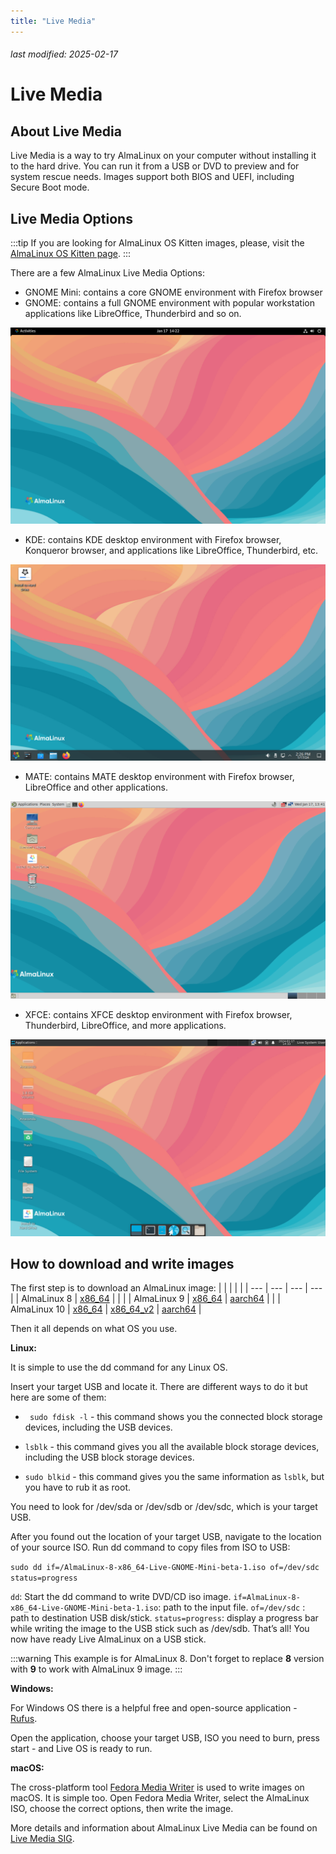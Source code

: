 ```yaml
---
title: "Live Media"
---
```


###### last modified: 2025-02-17

# Live Media

## About Live Media

Live Media is a way to try AlmaLinux on your computer without installing it to the hard drive. You can run it from a USB or DVD to preview and for system rescue needs. Images support both BIOS and UEFI, including Secure Boot mode.

## Live Media Options

:::tip
If you are looking for AlmaLinux OS Kitten images, please, visit the [AlmaLinux OS Kitten page](/development/almalinux-os-kitten-10).
:::

There are a few AlmaLinux Live Media Options:

- GNOME Mini: contains a core GNOME environment with Firefox browser
- GNOME: contains a full GNOME environment with popular workstation applications like LibreOffice, Thunderbird and so on.

![image](/images/live-media-9-gnome.png)

- KDE: contains KDE desktop environment with Firefox browser, Konqueror browser, and applications like LibreOffice, Thunderbird, etc.

![image](/images/live-media-9-kde.png)

- MATE: contains MATE desktop environment with Firefox browser, LibreOffice and other applications.

![image](/images/live-media-9-mate.png)

- XFCE: contains XFCE desktop environment with Firefox browser, Thunderbird, LibreOffice, and more applications.

![image](/images/live-media-9-xfce.png)

## How to download and write images

The first step is to download an AlmaLinux image:
| | | | |
| --- | --- | --- | --- |
| AlmaLinux 8 | [x86_64](https://repo.almalinux.org/almalinux/8/live/x86_64/) | | |
| AlmaLinux 9 | [x86_64](https://repo.almalinux.org/almalinux/9/live/x86_64/) | [aarch64](https://repo.almalinux.org/almalinux/9/live/aarch64/) | |
| AlmaLinux 10 | [x86_64](https://repo.almalinux.org/almalinux/10/live/x86_64/) | [x86_64_v2](https://repo.almalinux.org/almalinux/10/live/x86_64_v2/) | [aarch64](https://repo.almalinux.org/almalinux/10/live/aarch64/) |

Then it all depends on what OS you use.

**Linux:**

It is simple to use the dd command for any Linux OS.

Insert your target USB and locate it. There are different ways to do it but here are some of them:

- ` sudo fdisk -l` - this command shows you the connected block storage devices, including the USB devices.

- `lsblk` - this command gives you all the available block storage devices, including the USB block storage devices.

- `sudo blkid` - this command gives you the same information as `lsblk`, but you have to rub it as root.

You need to look for /dev/sda or /dev/sdb or /dev/sdc, which is your target USB.

After you found out the location of your target USB, navigate to the location of your source ISO. Run dd command to copy files from ISO to USB:

`sudo dd if=/AlmaLinux-8-x86_64-Live-GNOME-Mini-beta-1.iso of=/dev/sdc status=progress`

`dd`: Start the dd command to write DVD/CD iso image.
`if=AlmaLinux-8-x86_64-Live-GNOME-Mini-beta-1.iso`: path to the input file.
`of=/dev/sdc` : path to destination USB disk/stick.
`status=progress`: display a progress bar while writing the image to the USB stick such as /dev/sdb.
That’s all! You now have ready Live AlmaLinux on a USB stick.

:::warning
This example is for AlmaLinux 8. Don't forget to replace **8** version with **9** to work with AlmaLinux 9 image.
:::

**Windows:**

For Windows OS there is a helpful free and open-source application - [Rufus](https://rufus.ie/).

Open the application, choose your target USB, ISO you need to burn, press start - and Live OS is ready to run.

**macOS:**

The cross-platform tool [Fedora Media Writer](https://fedoraproject.org/workstation/download#fedora-media-writer) is used to write images on macOS. It is simple too. Open Fedora Media Writer, select the AlmaLinux ISO, choose the correct options, then write the image.

More details and information about AlmaLinux Live Media can be found on [Live Media SIG](https://wiki.almalinux.org/sigs/LiveMedia.html).
